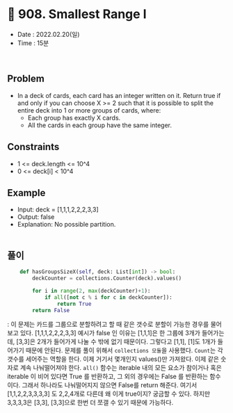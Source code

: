 # 🧵 908. Smallest Range I
- Date : 2022.02.20(일)
- Time : 15분
<br>

## Problem

- In a deck of cards, each card has an integer written on it. Return true if and only if you can choose X >= 2 such that it is possible to split the entire deck into 1 or more groups of cards, where:
    - Each group has exactly X cards.
    - All the cards in each group have the same integer.

## Constraints
- 1 <= deck.length <= 10^4
- 0 <= deck[i] < 10^4

## Example
- Input: deck = [1,1,1,2,2,2,3,3]
- Output: false
- Explanation: No possible partition.
<br><br>

## 풀이
```python
    def hasGroupsSizeX(self, deck: List[int]) -> bool:
        deckCounter = collections.Counter(deck).values()

        for i in range(2, max(deckCounter)+1):
            if all([not c % i for c in deckCounter]):
                return True
        return False
```
: 이 문제는 카드를 그룹으로 분할하려고 할 때 같은 갯수로 분할이 가능한 경우를 물어보고 있다. [1,1,1,2,2,2,3,3] 예시가 false 인 이유는 [1,1,1]은 한 그룹에 3개가 들어가는데, [3,3]은 2개가 들어가게 나눌 수 밖에 없기 때문이다. 그렇다고 [1,1], [1]도 1개가 들어가기 때문에 안된다. 문제를 풀이 위해서 ```collections 모듈```을 사용했다. ```Count```는 각 갯수를 세어주는 역할을 한다. 이제 거기서 몇개인지 values()만 가져왔다. 이제 같은 숫자로 계속 나눠떨어져야 한다. ```all()``` 함수는 iterable 내의 모든 요소가 참이거나 혹은 iterable 이 비어 있다면 True 를 반환하고, 그 외의 경우에는 False 를 반환하는 함수이다. 그래서 하나라도 나눠떨어지지 않으면 False를 return 해준다. 여기서 [1,1,2,2,3,3,3,3] 도 2,2,4개로 다른데 왜 이게 true이지? 궁금할 수 있다. 하지만 3,3,3,3은 [3,3], [3,3]으로 한번 더 쪼갤 수 있기 때문에 가능하다.